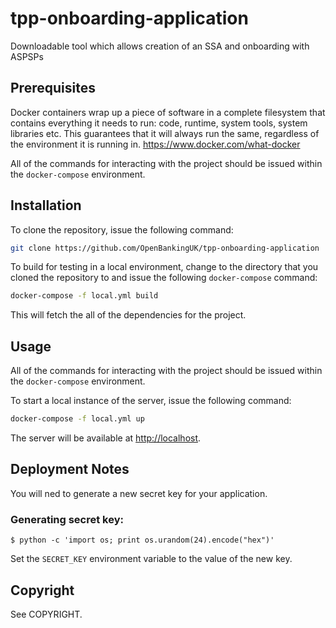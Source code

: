 # tpp-onboarding-application
Downloadable tool which allows creation of an SSA and onboarding with ASPSPs

## Prerequisites

Docker containers wrap up a piece of software in a complete filesystem that contains everything 
it needs to run: code, runtime, system tools, system libraries etc.
This guarantees that it will always run the same, regardless of the environment it is running in. 
https://www.docker.com/what-docker

All of the commands for interacting with the project should be issued within
the `docker-compose` environment.

## Installation

To clone the repository, issue the following command:

```bash
git clone https://github.com/OpenBankingUK/tpp-onboarding-application
```

To build for testing in a local environment, change to the directory that you
cloned the repository to and issue the following `docker-compose` command:

```bash
docker-compose -f local.yml build
```

This will fetch the all of the dependencies for the project.

## Usage

All of the commands for interacting with the project should be issued within
the `docker-compose` environment.

To start a local instance of the server, issue the following command:

```bash
docker-compose -f local.yml up
```

The server will be available at [http://localhost](http://localhost/).

## Deployment Notes

You will ned to generate a new secret key for your application.

### Generating secret key:

`$ python -c 'import os; print os.urandom(24).encode("hex")'`

Set the `SECRET_KEY` environment variable to the value of the new key.

## Copyright

See COPYRIGHT.
